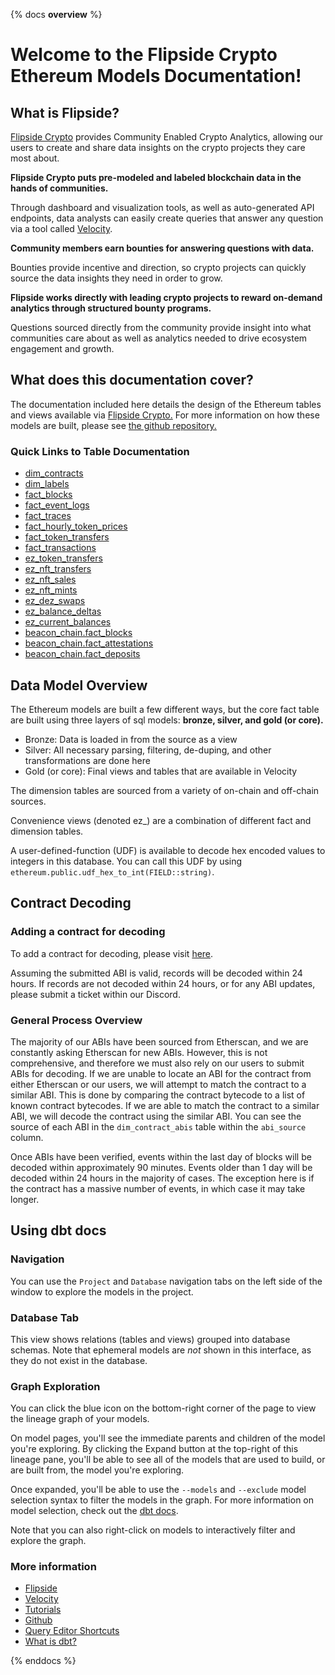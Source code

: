 {% docs __overview__ %}

# Welcome to the Flipside Crypto Ethereum Models Documentation!

## **What is Flipside?**

[Flipside Crypto](https://flipsidecrypto.xyz/earn) provides Community Enabled Crypto Analytics, allowing our users to create and share data insights on the crypto projects they care most about.

**Flipside Crypto puts pre-modeled and labeled blockchain data in the hands of communities.**

Through dashboard and visualization tools, as well as auto-generated API endpoints, data analysts can easily create queries that answer any question via a tool called [Velocity](https://app.flipsidecrypto.com/velocity?nav=Discover).

**Community members earn bounties for answering questions with data.**

Bounties provide incentive and direction, so crypto projects can quickly source the data insights they need in order to grow.

**Flipside works directly with leading crypto projects to reward on-demand analytics through structured bounty programs.**

Questions sourced directly from the community provide insight into what communities care about as well as analytics needed to drive ecosystem engagement and growth.

## **What does this documentation cover?**
The documentation included here details the design of the Ethereum tables and views available via [Flipside Crypto.](https://flipsidecrypto.xyz/earn) For more information on how these models are built, please see [the github repository.](https://github.com/FlipsideCrypto/ethereum-models)

### **Quick Links to Table Documentation**

- [dim_contracts](https://flipsidecrypto.github.io/ethereum-models/#!/model/model.ethereum_models.core__dim_contracts)
- [dim_labels](https://flipsidecrypto.github.io/ethereum-models/#!/model/model.ethereum_models.core__dim_labels)
- [fact_blocks](https://flipsidecrypto.github.io/ethereum-models/#!/model/model.ethereum_models.core__fact_blocks)
- [fact_event_logs](https://flipsidecrypto.github.io/ethereum-models/#!/model/model.ethereum_models.core__fact_event_logs)
- [fact_traces](https://flipsidecrypto.github.io/ethereum-models/#!/model/model.ethereum_models.core__fact_traces)
- [fact_hourly_token_prices](https://flipsidecrypto.github.io/ethereum-models/#!/model/model.ethereum_models.core__fact_hourly_token_prices)
- [fact_token_transfers](https://flipsidecrypto.github.io/ethereum-models/#!/model/model.ethereum_models.core__fact_token_transfers)
- [fact_transactions](https://flipsidecrypto.github.io/ethereum-models/#!/model/model.ethereum_models.core__fact_transactions)
- [ez_token_transfers](https://flipsidecrypto.github.io/ethereum-models/#!/model/model.ethereum_models.core__ez_token_transfers)
- [ez_nft_transfers](https://flipsidecrypto.github.io/ethereum-models/#!/model/model.ethereum_models.core__ez_nft_transfers)
- [ez_nft_sales](https://flipsidecrypto.github.io/ethereum-models/#!/model/model.ethereum_models.core__ez_nft_sales)
- [ez_nft_mints](https://flipsidecrypto.github.io/ethereum-models/#!/model/model.ethereum_models.core__ez_nft_mints)
- [ez_dez_swaps](https://flipsidecrypto.github.io/ethereum-models/#!/model/model.ethereum_models.core__ez_dex_swaps)
- [ez_balance_deltas](https://flipsidecrypto.github.io/ethereum-models/#!/model/model.ethereum_models.core__ez_balance_deltas)
- [ez_current_balances](https://flipsidecrypto.github.io/ethereum-models/#!/model/model.ethereum_models.core__ez_current_balances)
- [beacon_chain.fact_blocks](https://flipsidecrypto.github.io/ethereum-models/#!/model/model.ethereum_models.beacon_chain__fact_blocks)
- [beacon_chain.fact_attestations](https://flipsidecrypto.github.io/ethereum-models/#!/model/model.ethereum_models.beacon_chain__fact_attestations)
- [beacon_chain.fact_deposits](https://flipsidecrypto.github.io/ethereum-models/#!/model/model.ethereum_models.beacon_chain__fact_deposits)



## **Data Model Overview**

The Ethereum models are built a few different ways, but the core fact table are built using three layers of sql models: **bronze, silver, and gold (or core).**

- Bronze: Data is loaded in from the source as a view
- Silver: All necessary parsing, filtering, de-duping, and other transformations are done here
- Gold (or core): Final views and tables that are available in Velocity

The dimension tables are sourced from a variety of on-chain and off-chain sources.

Convenience views (denoted ez_) are a combination of different fact and dimension tables. 

A user-defined-function (UDF) is available to decode hex encoded values to integers in this database. You can call this UDF by using `ethereum.public.udf_hex_to_int(FIELD::string)`.

## **Contract Decoding**
### Adding a contract for decoding
To add a contract for decoding, please visit [here](https://science.flipsidecrypto.xyz/abi-requestor/). 

Assuming the submitted ABI is valid, records will be decoded within 24 hours. If records are not decoded within 24 hours, or for any ABI updates, please submit a ticket within our Discord. 

### General Process Overview

The majority of our ABIs have been sourced from Etherscan, and we are constantly asking Etherscan for new ABIs. However, this is not comprehensive, and therefore we must also rely on our users to submit ABIs for decoding.
If we are unable to locate an ABI for the contract from either Etherscan or our users, we will attempt to match the contract to a similar ABI. This is done by comparing the contract bytecode to a list of known contract bytecodes. If we are able to match the contract to a similar ABI, we will decode the contract using the similar ABI. You can see the source of each ABI in the `dim_contract_abis` table within the `abi_source` column. 

Once ABIs have been verified, events within the last day of blocks will be decoded within approximately 90 minutes. Events older than 1 day will be decoded within 24 hours in the majority of cases. The exception here is if the contract has a massive number of events, in which case it may take longer.

## **Using dbt docs**
### Navigation

You can use the ```Project``` and ```Database``` navigation tabs on the left side of the window to explore the models in the project.

### Database Tab

This view shows relations (tables and views) grouped into database schemas. Note that ephemeral models are *not* shown in this interface, as they do not exist in the database.

### Graph Exploration

You can click the blue icon on the bottom-right corner of the page to view the lineage graph of your models.

On model pages, you'll see the immediate parents and children of the model you're exploring. By clicking the Expand button at the top-right of this lineage pane, you'll be able to see all of the models that are used to build, or are built from, the model you're exploring.

Once expanded, you'll be able to use the ```--models``` and ```--exclude``` model selection syntax to filter the models in the graph. For more information on model selection, check out the [dbt docs](https://docs.getdbt.com/docs/model-selection-syntax).

Note that you can also right-click on models to interactively filter and explore the graph.


### **More information**
- [Flipside](https://flipsidecrypto.xyz/earn)
- [Velocity](https://app.flipsidecrypto.com/velocity?nav=Discover)
- [Tutorials](https://docs.flipsidecrypto.com/our-data/tutorials)
- [Github](https://github.com/FlipsideCrypto/ethereum-models)
- [Query Editor Shortcuts](https://docs.flipsidecrypto.com/velocity/query-editor-shortcuts)
- [What is dbt?](https://docs.getdbt.com/docs/introduction)



{% enddocs %}
